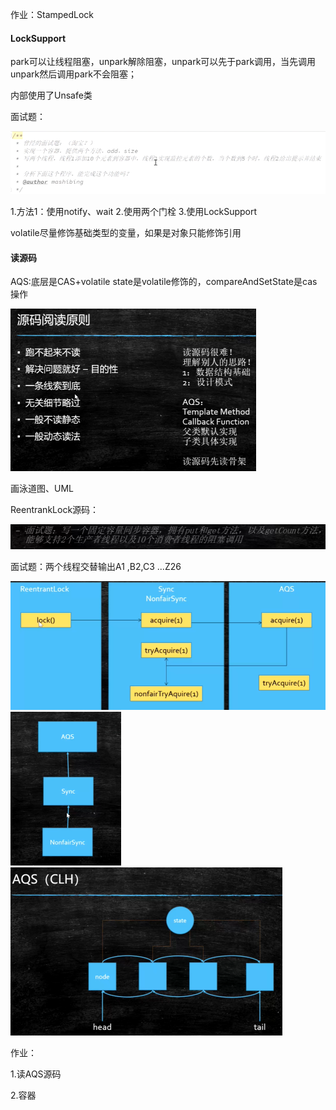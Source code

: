 作业：StampedLock

#### LockSupport

park可以让线程阻塞，unpark解除阻塞，unpark可以先于park调用，当先调用unpark然后调用park不会阻塞；

内部使用了Unsafe类

面试题：

![image-20200812171652135](5.LockSupport，高频面试题，AQS源码，以及源码阅读方法论.assets/image-20200812171652135.png)

1.方法1：使用notify、wait 2.使用两个门栓 3.使用LockSupport

volatile尽量修饰基础类型的变量，如果是对象只能修饰引用

#### 读源码

AQS:底层是CAS+volatile state是volatile修饰的，compareAndSetState是cas操作

<img src="5.LockSupport，高频面试题，AQS源码，以及源码阅读方法论.assets/image-20200813115743527.png" alt="image-20200813115743527" style="zoom:50%;" />

画泳道图、UML

ReentrankLock源码：

![image-20200812180216712](5.LockSupport，高频面试题，AQS源码，以及源码阅读方法论.assets/image-20200812180216712.png)

面试题：两个线程交替输出A1 ,B2,C3 ...Z26

<img src="5.LockSupport，高频面试题，AQS源码，以及源码阅读方法论.assets/image-20200813101029656.png" alt="image-20200813101029656" style="zoom:67%;" />

<img src="5.LockSupport，高频面试题，AQS源码，以及源码阅读方法论.assets/image-20200813102052369.png" alt="image-20200813102052369" style="zoom:50%;" />

<img src="5.LockSupport，高频面试题，AQS源码，以及源码阅读方法论.assets/image-20200813114714535.png" alt="image-20200813114714535" style="zoom:50%;" />

作业：

1.读AQS源码

2.容器
